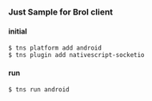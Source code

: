 ### Just Sample for Brol client

#### initial

```
$ tns platform add android
$ tns plugin add nativescript-socketio
```

#### run

`$ tns run android`
